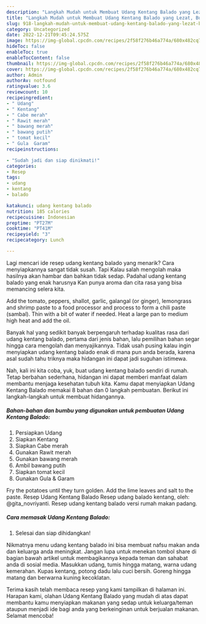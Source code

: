 ```yaml
---
description: "Langkah Mudah untuk Membuat Udang Kentang Balado yang Lezat, Buat Buka Puasa}"
title: "Langkah Mudah untuk Membuat Udang Kentang Balado yang Lezat, Buat Buka Puasa}"
slug: 918-langkah-mudah-untuk-membuat-udang-kentang-balado-yang-lezat-buat-buka-puasa
category: Uncategorized
date: 2022-12-21T09:45:24.575Z
image: https://img-global.cpcdn.com/recipes/2f58f276b46a774a/680x482cq70/udang-kentang-balado-foto-resep-utama.jpg
hideToc: false
enableToc: true
enableTocContent: false
thumbnail: https://img-global.cpcdn.com/recipes/2f58f276b46a774a/680x482cq70/udang-kentang-balado-foto-resep-utama.jpg
cover: https://img-global.cpcdn.com/recipes/2f58f276b46a774a/680x482cq70/udang-kentang-balado-foto-resep-utama.jpg
author: Admin
authorAv: notfound
ratingvalue: 3.6
reviewcount: 10
recipeingredient:
- " Udang"
- " Kentang"
- " Cabe merah"
- " Rawit merah"
- " bawang merah"
- " bawang putih"
- " tomat kecil"
- " Gula  Garam"
recipeinstructions:

- "Sudah jadi dan siap dinikmati!"
categories:
- Resep
tags:
- udang
- kentang
- balado

katakunci: udang kentang balado 
nutrition: 185 calories
recipecuisine: Indonesian
preptime: "PT27M"
cooktime: "PT41M"
recipeyield: "3"
recipecategory: Lunch

---
```



Lagi mencari ide resep udang kentang balado yang menarik? Cara menyiapkannya sangat tidak susah. Tapi Kalau salah mengolah maka hasilnya akan hambar dan bahkan tidak sedap. Padahal udang kentang balado yang enak harusnya Kan punya aroma dan cita rasa yang bisa memancing selera kita.


Add the tomato, peppers, shallot, garlic, galangal (or ginger), lemongrass and shrimp paste to a food processor and process to form a chili paste (sambal). Thin with a bit of water if needed. Heat a large pan to medium high heat and add the oil.

Banyak hal yang sedikit banyak berpengaruh terhadap kualitas rasa dari udang kentang balado, pertama dari jenis bahan, lalu pemilihan bahan segar hingga cara mengolah dan menyajikannya. Tidak usah pusing kalau ingin menyiapkan udang kentang balado enak di mana pun anda berada, karena asal sudah tahu triknya maka hidangan ini dapat jadi suguhan istimewa.


Nah, kali ini kita coba, yuk, buat udang kentang balado sendiri di rumah. Tetap berbahan sederhana, hidangan ini dapat memberi manfaat dalam membantu menjaga kesehatan tubuh kita. Kamu dapat menyiapkan Udang Kentang Balado memakai 8 bahan dan 0 langkah pembuatan. Berikut ini langkah-langkah untuk membuat hidangannya.

<!--inarticleads1-->

##### Bahan-bahan dan bumbu yang digunakan untuk pembuatan Udang Kentang Balado:

1. Persiapkan  Udang
1. Siapkan  Kentang
1. Siapkan  Cabe merah
1. Gunakan  Rawit merah
1. Gunakan  bawang merah
1. Ambil  bawang putih
1. Siapkan  tomat kecil
1. Gunakan  Gula &amp; Garam


Fry the potatoes until they turn golden. Add the lime leaves and salt to the paste. Resep Udang Kentang Balado Resep udang balado kentang, oleh: @gita_novriyanti. Resep udang kentang balado versi rumah makan padang. 

<!--inarticleads2-->

##### Cara memasak Udang Kentang Balado:


1. Selesai dan siap dihidangkan!

Nikmatnya menu udang kentang balado ini bisa membuat nafsu makan anda dan keluarga anda meningkat. Jangan lupa untuk menekan tombol share di bagian bawah artikel untuk membagikannya kepada teman dan sahabat anda di sosial media. Masukkan udang, tumis hingga matang, warna udang kemerahan. Kupas kentang, potong dadu lalu cuci bersih. Goreng hingga matang dan berwarna kuning kecoklatan. 

Terima kasih telah membaca resep yang kami tampilkan di halaman ini. Harapan kami, olahan Udang Kentang Balado yang mudah di atas dapat membantu kamu menyiapkan makanan yang sedap untuk keluarga/teman ataupun menjadi ide bagi anda yang berkeinginan untuk berjualan makanan. Selamat mencoba!

